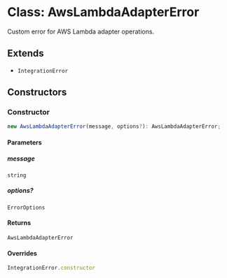 # Class: AwsLambdaAdapterError

Custom error for AWS Lambda adapter operations.

## Extends

- `IntegrationError`

## Constructors

### Constructor

```ts
new AwsLambdaAdapterError(message, options?): AwsLambdaAdapterError;
```

#### Parameters

##### message

`string`

##### options?

`ErrorOptions`

#### Returns

`AwsLambdaAdapterError`

#### Overrides

```ts
IntegrationError.constructor
```

